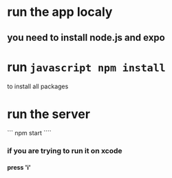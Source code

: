# run the app localy 
## you need to install node.js and expo
# run ```javascript npm install ```
to install all packages  

# run the server 
``` npm start ````
### if you are trying to run it on xcode 

#### press 'i'


